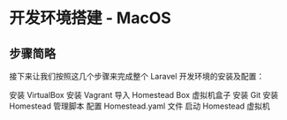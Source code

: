 # 开发环境搭建 - MacOS

## 步骤简略

接下来让我们按照这几个步骤来完成整个 Laravel 开发环境的安装及配置：

安装 VirtualBox
安装 Vagrant
导入 Homestead Box 虚拟机盒子
安装 Git
安装 Homestead 管理脚本
配置 Homestead.yaml 文件
启动 Homestead 虚拟机